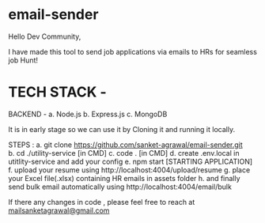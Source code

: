 # email-sender

Hello Dev Community,

I have made this tool to send job applications via emails to HRs for seamless job Hunt!

# TECH STACK -
BACKEND -
a. Node.js 
b. Express.js
c. MongoDB

It is in early stage so we can use it by Cloning it and running it locally.

STEPS :
a. git clone https://github.com/sanket-agrawal/email-sender.git <br/>
b. cd ./utility-service [in CMD]
c. code .   [in CMD]
d. create .env.local in utitlity-service and add your config
e. npm start [STARTING APPLICATION]
f. upload your resume using http://localhost:4004/upload/resume
g. place your Excel file(.xlsx) containing HR emails in assets folder 
h. and finally send bulk email automatically using http://localhost:4004/email/bulk

If there any changes in code , please feel free to reach at mailsanketagrawal@gmail.com
